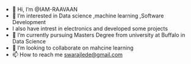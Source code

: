- 👋 Hi, I’m @IAM-RAAVAAN
- 👀 I’m interested in Data science ,machine learning ,Software Development 
- I also have intrest in electronics and developed some projects  
- 🌱 I’m currently pursuing Masters Degree from university at Buffalo in Data Science 
- 💞️ I’m looking to collaborate on mahcine learning
- 📫 How to reach me swarajlede@gmail.com

<!---
IAM-RAAVAAN/IAM-RAAVAAN is a ✨ special ✨ repository because its `README.md` (this file) appears on your GitHub profile.
You can click the Preview link to take a look at your changes.
--->
